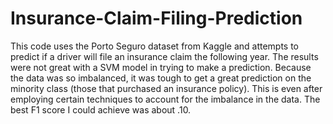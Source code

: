 # Insurance-Claim-Filing-Prediction
This code uses the Porto Seguro dataset from Kaggle and attempts to predict if a driver will file an insurance claim the following year.  The results were not great with a SVM model in trying to make a prediction.  Because the data was so imbalanced, it was tough to get a great prediction on the minority class (those that purchased an insurance policy).  This is even after employing certain techniques to account for the imbalance in the data.  The best F1 score I could achieve was about .10.
